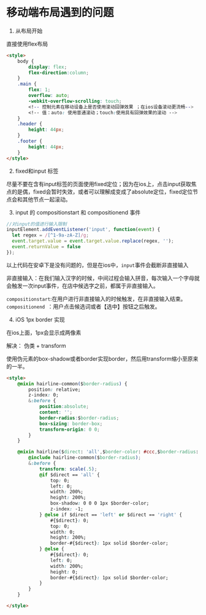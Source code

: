 # 移动端布局遇到的问题

1. 从布局开始

直接使用flex布局

````HTML
<style>
    body {
        display: flex;
        flex-direction:column;
    }
    .main {
        flex: 1;
        overflow: auto;
        -webkit-overflow-scrolling: touch;
        <!-- 控制元素在移动设备上是否使用滚动回弹效果 ；在ios设备滚动更流畅-->
        <!-- 值：auto: 使用普通滚动；touch:使用具有回弹效果的滚动 -->
    }
    .header {
        height: 44px;
    }
    .footer {
        height: 44px;
    }
</style>
````

2. fixed和input 标签

尽量不要在含有input标签的页面使用fixed定位；因为在ios上，点击input获取焦点的是偶，fixed会暂时失效，或者可以理解成变成了absolute定位，fixed定位节点会和其他节点一起滚动。

3. input 的 compositionstart 和 compositionend 事件

````javascript
//对input的值进行输入限制
inputElement.addEventListener('input', function(event) {
  let regex = /[^1-9a-zA-Z]/g;
  event.target.value = event.target.value.replace(regex, '');
  event.returnValue = false
});
````
以上代码在安卓下是没有问题的，但是在ios中，`input`事件会截断非直接输入

非直接输入：在我们输入汉字的时候，中间过程会输入拼音，每次输入一个字母就会触发一次input事件，在店中候选字之前，都属于非直接输入。

`compositionstart`:在用户进行非直接输入的时候触发，在非直接输入结束。
`compositionend `：用户点击候选词或者【选中】按钮之后触发。

4. iOS 1px border 实现

在ios上面，1px会显示成两像素

解决：
伪类 + transform

使用伪元素的box-shadow或者border实现border，然后用transform缩小至原来的一半。

````HTML
<style>
    @mixin hairline-common($border-radius) {
        position: relative;
        z-index: 0;
        &:before {
            position:absolute;
            content: '';
            border-radius:$border-radius;
            box-sizing: border-box;
            transform-origin: 0 0;
        }
    }

    @mixin hairline($direct: 'all',$border-color: #ccc,$border-radius: 0) {
        @include hairline-common($border-radius);
        &:before {
            transform: scale(.5);
            @if $direct == 'all' {
                top: 0;
                left: 0;
                width: 200%;
                height: 200%;
                box-shadow: 0 0 0 1px $border-color;
                z-index: -1;
            } @else if $direct == 'left' or $direct == 'right' {
                #{$direct}: 0;
                top: 0;
                width: 0;
                height: 200%;
                border-#{$direct}: 1px solid $border-color;
            } @else {
                #{$direct}: 0;
                left: 0;
                width: 200%;
                height: 0;
                border-#{$direct}: 1px solid $border-color;
            }
        }
    }

</style>
````
